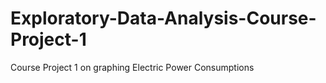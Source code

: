 # Exploratory-Data-Analysis-Course-Project-1
Course Project 1 on graphing Electric Power Consumptions
